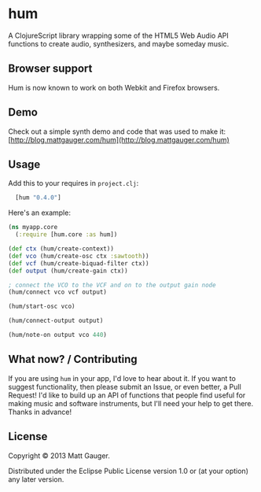 # hum

A ClojureScript library wrapping some of the HTML5 Web Audio API functions to create audio, synthesizers, and maybe someday music.

## Browser support

Hum is now known to work on both Webkit and Firefox browsers.

## Demo

Check out a simple synth demo and code that was used to make it: [http://blog.mattgauger.com/hum](http://blog.mattgauger.com/hum)

## Usage
Add this to your requires in `project.clj`:

```clojure
  [hum "0.4.0"]
```

Here's an example:
```clojure
(ns myapp.core
  (:require [hum.core :as hum])

(def ctx (hum/create-context))
(def vco (hum/create-osc ctx :sawtooth))
(def vcf (hum/create-biquad-filter ctx))
(def output (hum/create-gain ctx))

; connect the VCO to the VCF and on to the output gain node
(hum/connect vco vcf output)

(hum/start-osc vco)

(hum/connect-output output)

(hum/note-on output vco 440)
```

## What now? / Contributing

If you are using `hum` in your app, I'd love to hear about it. If you want to suggest functionality, then please submit an Issue, or even better, a Pull Request! I'd like to build up an API of functions that people find useful for making music and software instruments, but I'll need your help to get there. Thanks in advance!

## License

Copyright © 2013 Matt Gauger.

Distributed under the Eclipse Public License version 1.0 or (at
your option) any later version.
